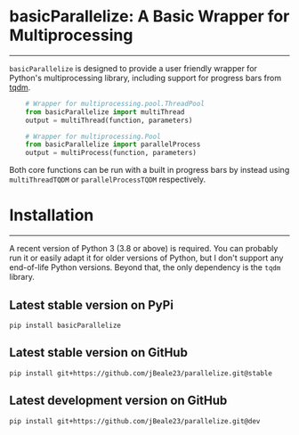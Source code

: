 # basicParallelize: A Basic Wrapper for Multiprocessing
***

``basicParallelize`` is designed to provide a user friendly wrapper for Python's multiprocessing library, including support for progress bars from [tqdm](https://github.com/tqdm/tqdm).

```python
    # Wrapper for multiprocessing.pool.ThreadPool
    from basicParallelize import multiThread
    output = multiThread(function, parameters)
```


```python
    # Wrapper for multiprocessing.Pool
    from basicParallelize import parallelProcess
    output = multiProcess(function, parameters)
```

Both core functions can be run with a built in progress bars by instead using `multiThreadTQDM` or `parallelProcessTQDM` respectively.

# Installation
------------
A recent version of Python 3 (3.8 or above) is required. You can probably run it or easily adapt it for older versions of Python, but I don't support any end-of-life Python versions. Beyond that, the only dependency is the `tqdm` library.

## Latest stable version on PyPi
`pip install basicParallelize`

## Latest stable version on GitHub
`pip install git+https://github.com/jBeale23/parallelize.git@stable`

## Latest development version on GitHub
`pip install git+https://github.com/jBeale23/parallelize.git@dev`
